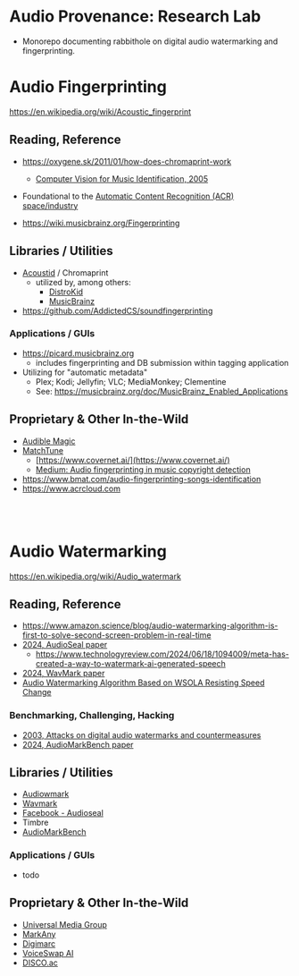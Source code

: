 # Audio Provenance: Research Lab

- Monorepo documenting rabbithole on digital audio watermarking and fingerprinting.


# Audio Fingerprinting

https://en.wikipedia.org/wiki/Acoustic_fingerprint

## Reading, Reference

- https://oxygene.sk/2011/01/how-does-chromaprint-work
    - [Computer Vision for Music Identification, 2005](https://dhoiem.cs.illinois.edu/publications/cvpr2005-mr.pdf)

- Foundational to the [Automatic Content Recognition (ACR) space/industry](https://en.wikipedia.org/wiki/Automatic_content_recognition)
- https://wiki.musicbrainz.org/Fingerprinting

## Libraries / Utilities

- [Acoustid](https://acoustid.org/) / Chromaprint
    - utilized by, among others:
        - [DistroKid](https://support.distrokid.com/hc/en-us/articles/360024829334-What-is-DistroLock)
        - [MusicBrainz](https://wiki.musicbrainz.org/AcoustID)
- https://github.com/AddictedCS/soundfingerprinting


### Applications / GUIs

- https://picard.musicbrainz.org
    - includes fingerprinting and DB submission within tagging application
- Utilizing for "automatic metadata"
    - Plex; Kodi; Jellyfin; VLC; MediaMonkey; Clementine
    - See: https://musicbrainz.org/doc/MusicBrainz_Enabled_Applications


## Proprietary & Other In-the-Wild

- [Audible Magic](https://www.audiblemagic.com/technology)
- [MatchTune](https://www.matchtune.com)
    - [https://www.covernet.ai/](https://www.covernet.ai/)
    - [Medium: Audio fingerprinting in music copyright detection](https://medium.com/@CoverNetAI/audio-fingerprinting-in-music-copyright-detection-advantages-limitations-e8879d715ff7)
- https://www.bmat.com/audio-fingerprinting-songs-identification
- https://www.acrcloud.com

<br>
<br>

# Audio Watermarking

https://en.wikipedia.org/wiki/Audio_watermark

## Reading, Reference

- https://www.amazon.science/blog/audio-watermarking-algorithm-is-first-to-solve-second-screen-problem-in-real-time
- [2024, AudioSeal paper](https://arxiv.org/pdf/2401.17264)
    - https://www.technologyreview.com/2024/06/18/1094009/meta-has-created-a-way-to-watermark-ai-generated-speech
- [2024, WavMark paper](https://arxiv.org/html/2308.12770v3)
- [Audio Watermarking Algorithm Based on WSOLA Resisting Speed Change](https://www.researchgate.net/publication/363937087_Audio_Watermarking_Algorithm_Based_on_WSOLA_Resisting_Speed_Change)


### Benchmarking, Challenging, Hacking

- [2003, Attacks on digital audio watermarks and countermeasures](https://ieeexplore.ieee.org/document/1233874)
- [2024, AudioMarkBench paper](https://arxiv.org/pdf/2406.06979)


## Libraries / Utilities

- [Audiowmark](https://github.com/swesterfeld/audiowmark) 
- [Wavmark](https://github.com/wavmark/wavmark)
- [Facebook - Audioseal](https://github.com/facebookresearch/audioseal)
- Timbre
- [AudioMarkBench](https://github.com/moyangkuo/AudioMarkBench)

### Applications / GUIs

- todo

## Proprietary & Other In-the-Wild

- [Universal Media Group](https://www.mattmontag.com/music/universals-audible-watermark)
- [MarkAny](https://en.markany.com)
- [Digimarc](https://www.digimarc.com/resources/case-studies/source-audio)
- [VoiceSwap AI](https://creati.ai/ai-tools/voice-swap-ai/)
- [DISCO.ac](https://help.disco.ac/articles/71674-watermarking-faq)
